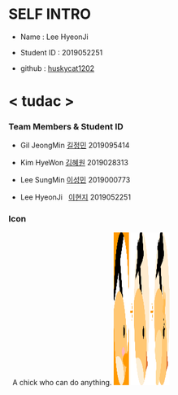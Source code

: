 # SELF INTRO

* Name : Lee HyeonJi

* Student ID : 2019052251

* github : [huskycat1202](https://huskycat1202.github.io)


# < tudac >

### Team Members & Student ID

* Gil JeongMin [길정민](https://kjmin622.github.io) 2019095414

* Kim HyeWon   [김혜원](https://iopopoi.github.io) 2019028313

* Lee SungMin  [이성민](https://lee-sungmin.github.io) 2019000773

* Lee HyeonJi  &nbsp; [이현지](https://huskycat1202.github.io) 2019052251

### Icon
&nbsp; A chick who can do anything.
<img src = "./Tudac.png" width="110" height="300">